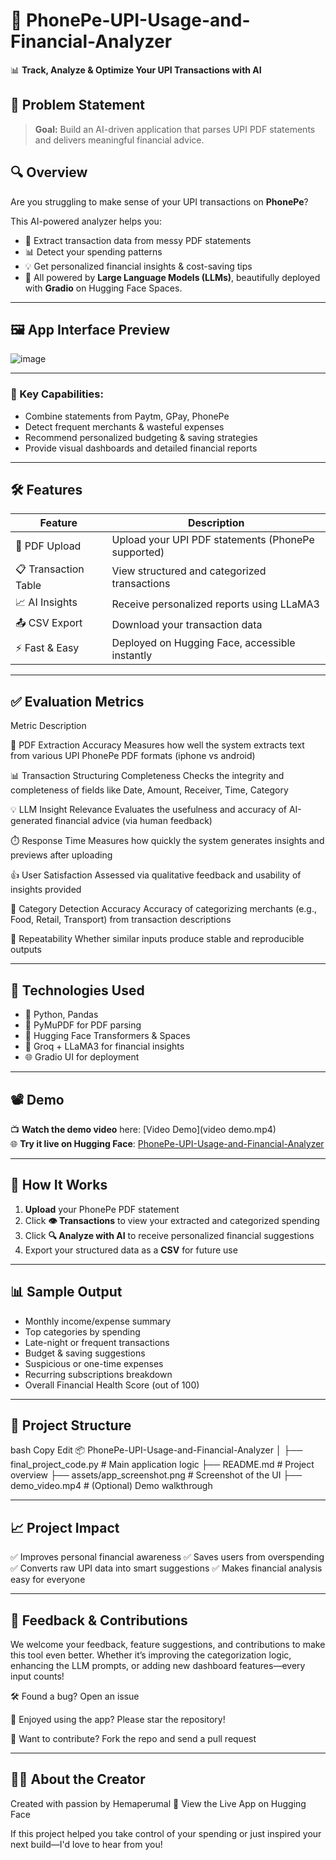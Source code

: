 # 💸 PhonePe-UPI-Usage-and-Financial-Analyzer

📊 **Track, Analyze & Optimize Your UPI Transactions with AI**


## 🧠 Problem Statement

> **Goal:** Build an AI-driven application that parses UPI PDF statements and delivers meaningful financial advice.

## 🔍 Overview

Are you struggling to make sense of your UPI transactions on **PhonePe**?

This AI-powered analyzer helps you:
- 🧾 Extract transaction data from messy PDF statements
- 📊 Detect your spending patterns
- 💡 Get personalized financial insights & cost-saving tips
- 🚀 All powered by **Large Language Models (LLMs)**, beautifully deployed with **Gradio** on Hugging Face Spaces.

---

## 🖼️ App Interface Preview

![image](https://github.com/user-attachments/assets/d17925f9-6c4c-4d2f-9f4b-8e4f3f581dbd)

-----

### 🧩 Key Capabilities:
- Combine statements from Paytm, GPay, PhonePe
- Detect frequent merchants & wasteful expenses
- Recommend personalized budgeting & saving strategies
- Provide visual dashboards and detailed financial reports

---

## 🛠️ Features

| Feature | Description |
|--------|-------------|
| 📂 PDF Upload | Upload your UPI PDF statements (PhonePe supported) |
| 📋 Transaction Table | View structured and categorized transactions |
| 📈 AI Insights | Receive personalized reports using LLaMA3 |
| 📤 CSV Export | Download your transaction data |
| ⚡ Fast & Easy | Deployed on Hugging Face, accessible instantly |

---

## ✅ Evaluation Metrics

Metric	Description

📄 PDF Extraction Accuracy	Measures how well the system extracts text from various UPI PhonePe PDF formats (iphone vs android)

📊 Transaction Structuring Completeness	Checks the integrity and completeness of fields like Date, Amount, Receiver, Time, Category

💡 LLM Insight Relevance	Evaluates the usefulness and accuracy of AI-generated financial advice (via human feedback)

⏱️ Response Time	Measures how quickly the system generates insights and previews after uploading

👍 User Satisfaction	Assessed via qualitative feedback and usability of insights provided

🧠 Category Detection Accuracy	Accuracy of categorizing merchants (e.g., Food, Retail, Transport) from transaction descriptions

🔄 Repeatability	Whether similar inputs produce stable and reproducible outputs


----
## 🧪 Technologies Used

- 🐍 Python, Pandas
- 📄 PyMuPDF for PDF parsing
- 🤗 Hugging Face Transformers & Spaces
- 🧠 Groq + LLaMA3 for financial insights
- 🌐 Gradio UI for deployment

---

## 📽️ Demo

📺 **Watch the demo video** here: [Video Demo](video demo.mp4)  
🌐 **Try it live on Hugging Face**: [PhonePe-UPI-Usage-and-Financial-Analyzer](https://huggingface.co/spaces/Hemaperumal/PhonePe-UPI-Usage-and-Financial-Analyzer)

---

## 🚀 How It Works

1. **Upload** your PhonePe PDF statement
2. Click **👁️ Transactions** to view your extracted and categorized spending
3. Click **🔍 Analyze with AI** to receive personalized financial suggestions
4. Export your structured data as a **CSV** for future use

---

## 📊 Sample Output

- Monthly income/expense summary
- Top categories by spending
- Late-night or frequent transactions
- Budget & saving suggestions
- Suspicious or one-time expenses
- Recurring subscriptions breakdown
- Overall Financial Health Score (out of 100)

---

## 📁 Project Structure
bash
Copy
Edit
📦 PhonePe-UPI-Usage-and-Financial-Analyzer
│
├── final_project_code.py        # Main application logic
├── README.md                    # Project overview
├── assets/app_screenshot.png    # Screenshot of the UI
├── demo_video.mp4               # (Optional) Demo walkthrough

---------

## 📈 Project Impact
✅ Improves personal financial awareness
✅ Saves users from overspending
✅ Converts raw UPI data into smart suggestions
✅ Makes financial analysis easy for everyone

------

##  📢 Feedback & Contributions
We welcome your feedback, feature suggestions, and contributions to make this tool even better. Whether it’s improving the categorization logic, enhancing the LLM prompts, or adding new dashboard features—every input counts!

🛠️ Found a bug? Open an issue

🌟 Enjoyed using the app? Please star the repository!

🤝 Want to contribute? Fork the repo and send a pull request

-------

## 🙋‍♂️ About the Creator
Created with passion by Hemaperumal
🔗 View the Live App on Hugging Face

If this project helped you take control of your spending or just inspired your next build—I'd love to hear from you!


